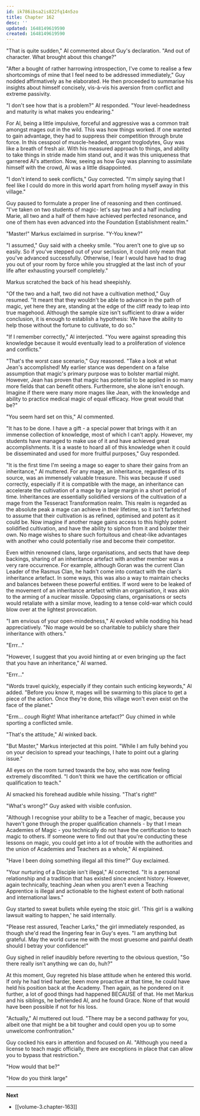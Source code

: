 ```yaml
---
id: ik786ibsa2is822fq14n5zo
title: Chapter 162
desc: ''
updated: 1648149619590
created: 1648149619590
---
```


"That is quite sudden," Al commented about Guy's declaration. "And out of character. What brought about this change?"

"After a bought of rather harrowing introspection, I've come to realise a few shortcomings of mine that I feel need to be addressed immediately," Guy nodded affirmatively as he elaborated. He then proceeded to summarise his insights about himself concisely, vis-à-vis his aversion from conflict and extreme passivity.

"I don't see how that is a problem?" Al responded. "Your level-headedness and maturity is what makes you endearing."

For Al, being a little impulsive, forceful and aggressive was a common trait amongst mages out in the wild. This was how things worked. If one wanted to gain advantage, they had to suppress their competition through brute force. In this cesspool of muscle-headed, arrogant troglodytes, Guy was like a breath of fresh air. With his measured approach to things, and ability to take things in stride made him stand out, and it was this uniqueness that garnered Al's attention. Now, seeing as how Guy was planning to assimilate himself with the crowd, Al was a little disappointed.

"I don't intend to seek conflicts," Guy corrected. "I'm simply saying that I feel like I could do more in this world apart from holing myself away in this village."

Guy paused to formulate a proper line of reasoning and then continued. "I've taken on two students of magic- let's say two and a half including Marie, all two and a half of them have achieved perfected resonance, and one of them has even advanced into the Foundation Establishment realm."

"Master!" Markus exclaimed in surprise. "Y-You knew?"

"I assumed," Guy said with a cheeky smile. "You aren't one to give up so easily. So if you've stepped out of your seclusion, it could only mean that you've advanced successfully. Otherwise, I fear I would have had to drag you out of your room by force while you struggled at the last inch of your life after exhausting yourself completely."

Markus scratched the back of his head sheepishly.

"Of the two and a half, two did not have a cultivation method," Guy resumed. "It meant that they wouldn't be able to advance in the path of magic, yet here they are, standing at the edge of the cliff ready to leap into true magehood. Although the sample size isn't sufficient to draw a wider conclusion, it is enough to establish a hypothesis: We have the ability to help those without the fortune to cultivate, to do so."

"If I remember correctly," Al interjected. "You were against spreading this knowledge because it would eventually lead to a proliferation of violence and conflicts."

"That's the worst case scenario," Guy reasoned. "Take a look at what Jean's accomplished! My earlier stance was dependent on a false assumption that magic's primary purpose was to bolster martial might. However, Jean has proven that magic has potential to be applied in so many more fields that can benefit others. Furthermore, she alone isn't enough. Imagine if there were many more mages like Jean, with the knowledge and ability to practice medical magic of equal efficacy. How great would that be?"

"You seem hard set on this," Al commented.

"It has to be done. I have a gift - a special power that brings with it an immense collection of knowledge, most of which I can't apply. However, my students have managed to make use of it and have achieved great accomplishments. It is a waste to hoard all of this knowledge when it could be disseminated and used for more fruitful purposes," Guy responded.

"It is the first time I'm seeing a mage so eager to share their gains from an inheritance," Al muttered. For any mage, an inheritance, regardless of its source, was an immensely valuable treasure. This was because if used correctly, especially if it is compatible with the mage, an inheritance can accelerate the cultivation of a mage by a large margin in a short period of time. Inheritances are essentially solidified versions of the cultivation of a mage from the Tesseract Transformation realm. This realm is regarded as the absolute peak a mage can achieve in their lifetime, so it isn't farfetched to assume that their cultivation is as refined, optimised and potent as it could be. Now imagine if another mage gains access to this highly potent solidified cultivation, and have the ability to siphon from it and bolster their own. No mage wishes to share such fortuitous and cheat-like advantages with another who could potentially rise and become their competitor.

Even within renowned clans, large organisations, and sects that have deep backings, sharing of an inheritance artefact with another member was a very rare occurrence. For example, although Goran was the current Clan Leader of the Rasmus Clan, he hadn't come into contact with the clan's inheritance artefact. In some ways, this was also a way to maintain checks and balances between these powerful entities. If word were to be leaked of the movement of an inheritance artefact within an organisation, it was akin to the arming of a nuclear missile. Opposing clans, organisations or sects would retaliate with a similar move, leading to a tense cold-war which could blow over at the lightest provocation.

"I am envious of your open-mindedness," Al evoked while nodding his head appreciatively. "No mage would be so charitable to publicly share their inheritance with others."

"Errr..."

"However, I suggest that you avoid hinting at or even bringing up the fact that you have an inheritance," Al warned.

"Errr..."

"Words travel quickly, especially if they contain such enticing keywords," Al added. "Before you know it, mages will be swarming to this place to get a piece of the action. Once they're done, this village won't even exist on the face of the planet."

"Erm... *cough* Right! What inheritance artefact?" Guy chimed in while sporting a conflicted smile.

"That's the attitude," Al winked back.

"But Master," Markus interjected at this point. "While I am fully behind you on your decision to spread your teachings, I hate to point out a glaring issue."

All eyes on the room turned towards the boy, who was now feeling extremely discomfited. "I don't think we have the certification or official qualification to teach."

Al smacked his forehead audible while hissing. "That's right!"

"What's wrong?" Guy asked with visible confusion.

"Although I recognise your ability to be a Teacher of magic, because you haven't gone through the proper qualification channels - by that I mean Academies of Magic - you technically do not have the certification to teach magic to others. If someone were to find out that you're conducting these lessons on magic, you could get into a lot of trouble with the authorities and the union of Academies and Teachers as a whole," Al explained.

"Have I been doing something illegal all this time?" Guy exclaimed.

"Your nurturing of a Disciple isn't illegal," Al corrected. "It is a personal relationship and a tradition that has existed since ancient history. However, again technically, teaching Jean when you aren't even a Teaching Apprentice is illegal and actionable to the highest extent of both national and international laws."

Guy started to sweat bullets while eyeing the stoic girl. 'This girl is a walking lawsuit waiting to happen,' he said internally.

"Please rest assured, Teacher Larks," the girl immediately responded, as though she'd read the lingering fear in Guy's eyes. "I am anything but grateful. May the world curse me with the most gruesome and painful death should I betray your confidence!"

Guy sighed in relief inaudibly before reverting to the obvious question, "So there really isn't anything we can do, huh?"

At this moment, Guy regreted his blase attitude when he entered this world. If only he had tried harder, been more proactive at that time, he could have held his position back at the Academy. Then again, as he pondered on it further, a lot of good things had happened BECAUSE of that. He met Markus and his siblings, he befriended Al, and he found Grace. None of that would have been possible if not for his loss.

"Actually," Al muttered out loud. "There may be a second pathway for you, albeit one that might be a bit tougher and could open you up to some unwelcome confrontration."

Guy cocked his ears in attention and focused on Al. "Although you need a license to teach magic officially, there are exceptions in place that can allow you to bypass that restriction."

"How would that be?"

"How do you think large"


____

**Next**
* [[volume-3.chapter-163]]